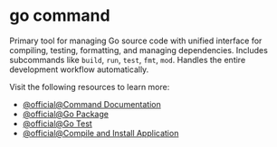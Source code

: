 # go command

Primary tool for managing Go source code with unified interface for compiling, testing, formatting, and managing dependencies. Includes subcommands like `build`, `run`, `test`, `fmt`, `mod`. Handles the entire development workflow automatically.

Visit the following resources to learn more:

- [@official@Command Documentation](https://go.dev/doc/cmd)
- [@official@Go Package](https://pkg.go.dev/cmd/go)
- [@official@Go Test](https://go.dev/doc/tutorial/add-a-test)
- [@official@Compile and Install Application](https://go.dev/doc/tutorial/compile-install)
